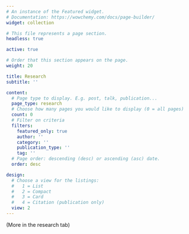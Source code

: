 ```yaml
---
# An instance of the Featured widget.
# Documentation: https://wowchemy.com/docs/page-builder/
widget: collection

# This file represents a page section.
headless: true

active: true

# Order that this section appears on the page.
weight: 20

title: Research
subtitle: ''

content:
  # Page type to display. E.g. post, talk, publication...
  page_type: research
  # Choose how many pages you would like to display (0 = all pages)
  count: 0
  # Filter on criteria
  filters:
    featured_only: true
    author: ''
    category: ''
    publication_type: ''
    tag: ''
  # Page order: descending (desc) or ascending (asc) date.
  order: desc

design:
  # Choose a view for the listings:
  #   1 = List
  #   2 = Compact
  #   3 = Card
  #   4 = Citation (publication only)
  view: 2
---
```



(More in the research tab)